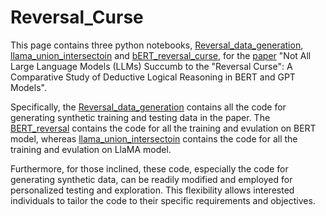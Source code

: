 # Reversal_Curse
This page contains three python notebooks, [Reversal_data_generation](https://github.com/WGLab/Reversal_Curse/blob/main/Reversal_data_generation.ipynb), [llama_union_intersectoin](https://github.com/WGLab/Reversal_Curse/blob/main/llama_union_intersection.ipynb) and [bERT_reversal_curse](https://github.com/WGLab/Reversal_Curse/blob/main/bert_reversal_curse.ipynb), for the [paper](https://arxiv.org/abs/2312.03633) "Not All Large Language Models (LLMs) Succumb to the "Reversal Curse": A Comparative Study of Deductive Logical Reasoning in BERT and GPT Models".

Specifically, the [Reversal_data_generation](https://github.com/WGLab/Reversal_Curse/blob/main/Reversal_data_generation.ipynb) contains all the code for generating synthetic training and testing data in the paper. The [BERT_reversal](https://github.com/WGLab/Reversal_Curse/blob/main/BERT_reversal.ipynb) contains the code for all the training and evulation on BERT model, whereas [llama_union_intersectoin](https://github.com/WGLab/Reversal_Curse/blob/main/llama_union_intersection.ipynb) contains the code for all the training and evulation on LlaMA model.

Furthermore, for those inclined, these code, especially the code for generating synthetic data, can be readily modified and employed for personalized testing and exploration. This flexibility allows interested individuals to tailor the code to their specific requirements and objectives.

